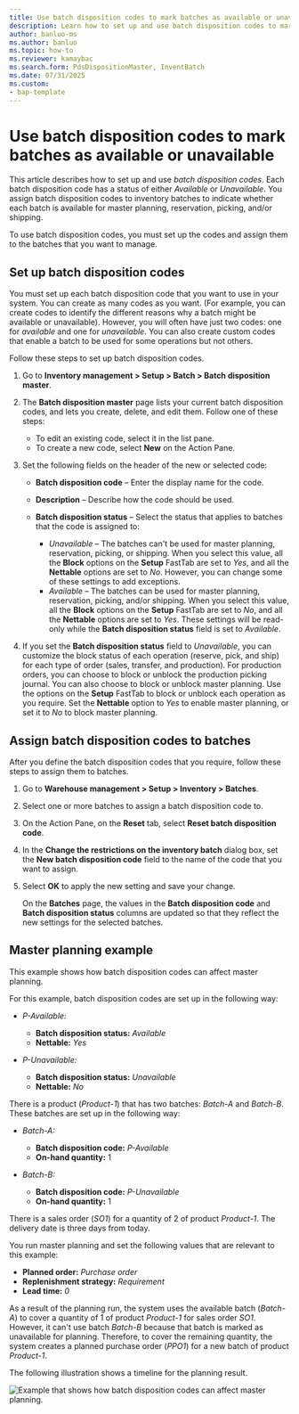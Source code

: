 ```yaml
---
title: Use batch disposition codes to mark batches as available or unavailable
description: Learn how to set up and use batch disposition codes to mark batches as available or unavailable for use in master planning, reservation, picking, and/or shipping.
author: banluo-ms
ms.author: banluo
ms.topic: how-to
ms.reviewer: kamaybac
ms.search.form: PdsDispositionMaster, InventBatch
ms.date: 07/31/2025
ms.custom:
- bap-template
---
```


# Use batch disposition codes to mark batches as available or unavailable

This article describes how to set up and use *batch disposition codes*. Each batch disposition code has a status of either *Available* or *Unavailable*. You assign batch disposition codes to inventory batches to indicate whether each batch is available for master planning, reservation, picking, and/or shipping.

To use batch disposition codes, you must set up the codes and assign them to the batches that you want to manage.

## Set up batch disposition codes

You must set up each batch disposition code that you want to use in your system. You can create as many codes as you want. (For example, you can create codes to identify the different reasons why a batch might be available or unavailable). However, you will often have just two codes: one for *available* and one for *unavailable*. You can also create custom codes that enable a batch to be used for some operations but not others.

Follow these steps to set up batch disposition codes.

1. Go to **Inventory management \> Setup \> Batch \> Batch disposition master**.
1. The **Batch disposition master** page lists your current batch disposition codes, and lets you create, delete, and edit them. Follow one of these steps:

    - To edit an existing code, select it in the list pane.
    - To create a new code, select **New** on the Action Pane.

1. Set the following fields on the header of the new or selected code:

    - **Batch disposition code** – Enter the display name for the code.
    - **Description** – Describe how the code should be used.
    - **Batch disposition status** – Select the status that applies to batches that the code is assigned to:

        - *Unavailable* – The batches can't be used for master planning, reservation, picking, or shipping. When you select this value, all the **Block** options on the **Setup** FastTab are set to *Yes*, and all the **Nettable** options are set to *No*. However, you can change some of these settings to add exceptions.
        - *Available* – The batches can be used for master planning, reservation, picking, and/or shipping. When you select this value, all the **Block** options on the **Setup** FastTab are set to *No*, and all the **Nettable** options are set to *Yes*. These settings will be read-only while the **Batch disposition status** field is set to *Available*.

1. If you set the **Batch disposition status** field to *Unavailable*, you can customize the block status of each operation (reserve, pick, and ship) for each type of order (sales, transfer, and production). For production orders, you can choose to block or unblock the production picking journal. You can also choose to block or unblock master planning. Use the options on the **Setup** FastTab to block or unblock each operation as you require. Set the **Nettable** option to *Yes* to enable master planning, or set it to *No* to block master planning.

## Assign batch disposition codes to batches

After you define the batch disposition codes that you require, follow these steps to assign them to batches.

1. Go to **Warehouse management \> Setup \> Inventory \> Batches**.
1. Select one or more batches to assign a batch disposition code to.
1. On the Action Pane, on the **Reset** tab, select **Reset batch disposition code**.
1. In the **Change the restrictions on the inventory batch** dialog box, set the **New batch disposition code** field to the name of the code that you want to assign.
1. Select **OK** to apply the new setting and save your change.

    On the **Batches** page, the values in the **Batch disposition code** and **Batch disposition status** columns are updated so that they reflect the new settings for the selected batches.

## Master planning example

This example shows how batch disposition codes can affect master planning.

For this example, batch disposition codes are set up in the following way:

- *P-Available:*

    - **Batch disposition status:** *Available*
    - **Nettable:** *Yes*

- *P-Unavailable:*

    - **Batch disposition status:** *Unavailable*
    - **Nettable:** *No*

There is a product (*Product-1*) that has two batches: *Batch-A* and *Batch-B*. These batches are set up in the following way:

- *Batch-A:*

    - **Batch disposition code:** *P-Available*
    - **On-hand quantity:** 1

- *Batch-B:*

    - **Batch disposition code:** *P-Unavailable*
    - **On-hand quantity:** 1

There is a sales order (*SO1*) for a quantity of 2 of product *Product-1*. The delivery date is three days from today.

You run master planning and set the following values that are relevant to this example:

- **Planned order:** *Purchase order*
- **Replenishment strategy:** *Requirement*
- **Lead time:** *0*

As a result of the planning run, the system uses the available batch (*Batch-A*) to cover a quantity of 1 of product *Product-1* for sales order *SO1*. However, it can't use batch *Batch-B* because that batch is marked as unavailable for planning. Therefore, to cover the remaining quantity, the system creates a planned purchase order (*PPO1*) for a new batch of product *Product-1*.

The following illustration shows a timeline for the planning result.

![Example that shows how batch disposition codes can affect master planning.](media/batch-codes-planning-example.png "Example that shows how batch disposition codes can affect master planning")
